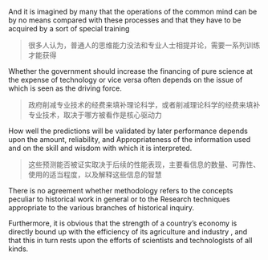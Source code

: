 And it is imagined by many that the operations of the common mind can be by no means compared with these processes and that they have to be acquired by a sort of special training

> 很多人认为，普通人的思维能力没法和专业人士相提并论，需要一系列训练才能获得

Whether the government should increase the financing of pure science at the expense of technology or vice versa often depends on the issue of which is seen as the driving force.

> 政府削减专业技术的经费来填补理论科学，或者削减理论科学的经费来填补专业技术，取决于哪方被看作是核心驱动力

How well the predictions will be validated by later performance depends upon the amount, reliability, and Appropriateness of the information used and on the skill and wisdom with which it is interpreted.

> 这些预测能否被证实取决于后续的性能表现，主要看信息的数量、可靠性、使用的适当程度，以及解释这些信息的智慧

There is no agreement whether methodology refers to the concepts peculiar to historical work in general or to the Research techniques appropriate to the various branches of historical inquiry.

Furthermore, it is obvious that the strength of a country’s economy is directly bound up with the efficiency of its agriculture and industry , and that this in turn rests upon the efforts of scientists and technologists of all kinds.